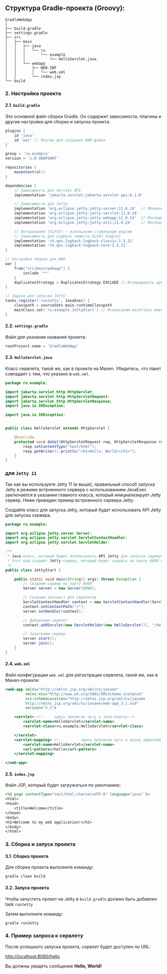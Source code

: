 ## Структура Gradle-проекта (Groovy):

```
GradleWebApp
│
├── build.gradle
├── settings.gradle
├── src
│   ├── main
│   │   ├── java
│   │   │   └── ru
│   │   │       └── example
│   │   │           └── HelloServlet.java
│   │   └── webapp
│   │       ├── WEB-INF
│   │       │   └── web.xml
│   │       └── index.jsp
└── build
```

### 2. Настройка проекта

#### 2.1. `build.gradle`

Это основной файл сборки Gradle. Он содержит зависимости, плагины и другие настройки для сборки и запуска проекта.

```groovy
plugins {
    id 'java'
    id 'war' // Плагин для создания WAR-файла
}

group = 'ru.example'
version = '1.0-SNAPSHOT'

repositories {
    mavenCentral()
}

dependencies {
    // Зависимость для Servlet API
    implementation 'jakarta.servlet:jakarta.servlet-api:6.1.0'

    // Зависимости для Jetty
    implementation 'org.eclipse.jetty:jetty-server:11.0.24'  // Обновленная версия Jetty
    implementation 'org.eclipse.jetty:jetty-servlet:11.0.24'
    implementation 'org.eclipse.jetty:jetty-webapp:11.0.24'  // Последняя версия для поддержки веб-приложений
    implementation 'org.eclipse.jetty:jetty-util:11.0.24'    // Последняя версия утилит Jetty

    // Логирование (SLF4J) — используем стабильную версию
    // Зависимость для Logback (вместо SLF4J Simple)
    implementation 'ch.qos.logback:logback-classic:1.5.11'
    implementation 'ch.qos.logback:logback-core:1.5.11'
}

// Настройка сборки для WAR
war {
    from("src/main/webapp") {
        include '**'
    }
    duplicatesStrategy = DuplicatesStrategy.EXCLUDE // Игнорировать дубликаты
}

// Задача для запуска Jetty
tasks.register('runJetty', JavaExec) {
    classpath = sourceSets.main.runtimeClasspath
    mainClass.set('ru.example.JettyStart') // Используем mainClass вместо main (устаревший)
}
```

#### 2.2. `settings.gradle`

Файл для указания названия проекта:

```groovy
rootProject.name = 'GradleWebApp'
```

#### 2.3. `HelloServlet.java`

Класс сервлета, такой же, как в проекте на Maven. Убедитесь, что пакет совпадает с тем, что указано в `web.xml`.

```java
package ru.example;

import jakarta.servlet.http.HttpServlet;
import jakarta.servlet.http.HttpServletRequest;
import jakarta.servlet.http.HttpServletResponse;
import java.io.IOException;

import java.io.IOException;


public class HelloServlet extends HttpServlet {

    @Override
    protected void doGet(HttpServletRequest req, HttpServletResponse resp) throws IOException {
        resp.setContentType("text/html");
        resp.getWriter().println("<h1>Hello, World!</h1>");
    }
}
```

### для `Jetty 11`
Так как вы используете Jetty 11 (и выше), правильный способ запуска Jetty в режиме встроенного сервера с использованием JavaExec заключается в указании главного класса, который инициализирует Jetty сервер. Ниже приведен пример встроенного сервера Jetty:

Создайте класс для запуска Jetty, который будет использовать API Jetty для запуска сервера.

```java
package ru.example;

import org.eclipse.jetty.server.Server;
import org.eclipse.jetty.servlet.ServletContextHandler;
import org.eclipse.jetty.servlet.ServletHolder;

/**
 * Java-класс, который будет использовать API Jetty для запуска сервера.
 * Этот код создаёт Jetty-сервер, который будет слушать на порту 8080 и обрабатывать запросы на /hello
 */
public class JettyStart {

    public static void main(String[] args) throws Exception {
        // Создаем сервер на порту 8080
        Server server = new Server(8080);

        // Создаем контекст для сервлетов
        ServletContextHandler context = new ServletContextHandler(ServletContextHandler.SESSIONS);
        context.setContextPath("/");
        server.setHandler(context);

        // Добавляем сервлет
        context.addServlet(new ServletHolder(new HelloServlet()), "/hello");

        // Запускаем сервер
        server.start();
        server.join();
    }
}
```

#### 2.4. `web.xml`

Файл конфигурации `web.xml` для регистрации сервлета, такой же, как в Maven-проекте:

```xml
<web-app xmlns="http://xmlns.jcp.org/xml/ns/javaee"
         xmlns:xsi="http://www.w3.org/2001/XMLSchema-instance"
         xsi:schemaLocation="http://xmlns.jcp.org/xml/ns/javaee
         http://xmlns.jcp.org/xml/ns/javaee/web-app_3_1.xsd"
         version="3.1">

    <servlet> <!--    здесь прописан путь к Java-классу-->
        <servlet-name>HelloServlet</servlet-name>
        <servlet-class>ru.example.HelloServlet</servlet-class>

    </servlet>
    <servlet-mapping> <!--        здесь прописан путь к куску адресной строки, вызывающей сервлет-->
        <servlet-name>HelloServlet</servlet-name>
        <url-pattern>/hello</url-pattern>
    </servlet-mapping>

</web-app>
```

#### 2.5. `index.jsp`

Файл JSP, который будет загружаться по умолчанию:

```jsp
<%@ page contentType="text/html;charset=UTF-8" language="java" %>
<html>
<head>
    <title>Welcome</title>
</head>
<body>
<h2>Welcome to my web application!</h2>
</body>
</html>
```

### 3. Сборка и запуск проекта

#### 3.1. Сборка проекта

Для сборки проекта выполните команду:

```bash
gradle clean build
```

#### 3.2. Запуск проекта

Чтобы запустить проект на Jetty в `build.gradle` должен быть добавлен task `runJetty`

Затем выполните команду:

```bash
gradle runJetty
```

### 4. Пример запроса к сервлету

После успешного запуска проекта, сервлет будет доступен по URL:

[http://localhost:8080/hello](http://localhost:8080/hello)


Вы должны увидеть сообщение **Hello, World!**
